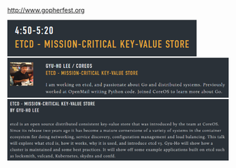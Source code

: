 
http://www.gopherfest.org

![event_00](img/event_00.png)
![event_01](img/event_01.png)
![event_02](img/event_02.png)
